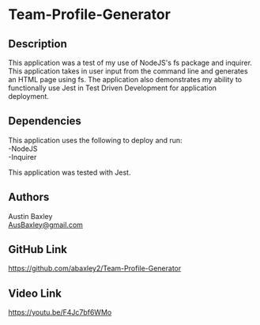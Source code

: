 # Team-Profile-Generator

## Description

This application was a test of my use of NodeJS's fs package and inquirer. This application takes in user input from the command line and generates an HTML page using fs. The application also demonstrates my ability to functionally use Jest in Test Driven Development for application deployment.

## Dependencies

This application uses the following to deploy and run:    
-NodeJS  
-Inquirer  

This application was tested with Jest.

## Authors

Austin Baxley  
AusBaxley@gmail.com

## GitHub Link

https://github.com/abaxley2/Team-Profile-Generator

## Video Link  

https://youtu.be/F4Jc7bf6WMo
